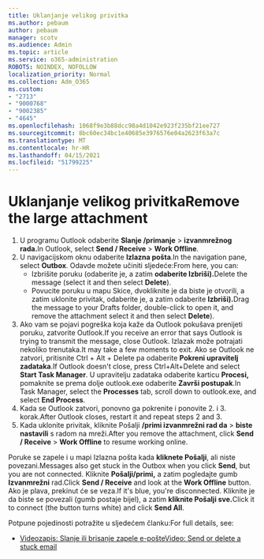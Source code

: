 ```yaml
---
title: Uklanjanje velikog privitka
ms.author: pebaum
author: pebaum
manager: scotv
ms.audience: Admin
ms.topic: article
ms.service: o365-administration
ROBOTS: NOINDEX, NOFOLLOW
localization_priority: Normal
ms.collection: Adm_O365
ms.custom:
- "2713"
- "9000768"
- "9002385"
- "4645"
ms.openlocfilehash: 1068f9e3b88dcc98a4d1042e923f235bf21ee727
ms.sourcegitcommit: 8bc60ec34bc1e40685e3976576e04a2623f63a7c
ms.translationtype: MT
ms.contentlocale: hr-HR
ms.lasthandoff: 04/15/2021
ms.locfileid: "51799225"
---
```

# <a name="remove-the-large-attachment"></a><span data-ttu-id="f18be-102">Uklanjanje velikog privitka</span><span class="sxs-lookup"><span data-stu-id="f18be-102">Remove the large attachment</span></span>

1. <span data-ttu-id="f18be-103">U programu Outlook odaberite **Slanje /primanje**  >  **izvanmrežnog rada.**</span><span class="sxs-lookup"><span data-stu-id="f18be-103">In Outlook, select **Send / Receive** > **Work Offline**.</span></span> 
2. <span data-ttu-id="f18be-104">U navigacijskom oknu odaberite **Izlazna pošta**.</span><span class="sxs-lookup"><span data-stu-id="f18be-104">In the navigation pane, select **Outbox**.</span></span> <span data-ttu-id="f18be-105">Odavde možete učiniti sljedeće:</span><span class="sxs-lookup"><span data-stu-id="f18be-105">From here, you can:</span></span> 
    - <span data-ttu-id="f18be-106">Izbrišite poruku (odaberite je, a zatim **odaberite Izbriši).**</span><span class="sxs-lookup"><span data-stu-id="f18be-106">Delete the message (select it and then select **Delete**).</span></span>
    - <span data-ttu-id="f18be-107">Povucite poruku u mapu Skice, dvokliknite je da biste je otvorili, a zatim uklonite privitak, odaberite je, a zatim odaberite **Izbriši).**</span><span class="sxs-lookup"><span data-stu-id="f18be-107">Drag the message to your Drafts folder, double-click to open it, and remove the attachment select it and then select **Delete**).</span></span>
3. <span data-ttu-id="f18be-108">Ako vam se pojavi pogreška koja kaže da Outlook pokušava prenijeti poruku, zatvorite Outlook.</span><span class="sxs-lookup"><span data-stu-id="f18be-108">If you receive an error that says Outlook is trying to transmit the message, close Outlook.</span></span> <span data-ttu-id="f18be-109">Izlazak može potrajati nekoliko trenutaka.</span><span class="sxs-lookup"><span data-stu-id="f18be-109">It may take a few moments to exit.</span></span> <span data-ttu-id="f18be-110">Ako se Outlook ne zatvori, pritisnite Ctrl + Alt + Delete pa odaberite **Pokreni upravitelj zadataka**.</span><span class="sxs-lookup"><span data-stu-id="f18be-110">If Outlook doesn't close, press Ctrl+Alt+Delete and select **Start Task Manager**.</span></span> <span data-ttu-id="f18be-111">U upravitelju zadataka odaberite karticu **Procesi,** pomaknite se prema dolje outlook.exe odaberite **Završi postupak**.</span><span class="sxs-lookup"><span data-stu-id="f18be-111">In Task Manager, select the **Processes** tab, scroll down to outlook.exe, and select **End Process**.</span></span>
4. <span data-ttu-id="f18be-112">Kada se Outlook zatvori, ponovno ga pokrenite i ponovite 2. i 3. korak.</span><span class="sxs-lookup"><span data-stu-id="f18be-112">After Outlook closes, restart it and repeat steps 2 and 3.</span></span> 
5. <span data-ttu-id="f18be-113">Kada uklonite privitak, kliknite Pošalji **/primi izvanmrežni rad da**  >  **biste nastavili** s radom na mreži.</span><span class="sxs-lookup"><span data-stu-id="f18be-113">After you remove the attachment, click **Send / Receive** > **Work Offline** to resume working online.</span></span> 

<span data-ttu-id="f18be-114">Poruke se zapele i u mapi Izlazna pošta kada **kliknete Pošalji**, ali niste povezani.</span><span class="sxs-lookup"><span data-stu-id="f18be-114">Messages also get stuck in the Outbox when you click **Send**, but you are not connected.</span></span> <span data-ttu-id="f18be-115">Kliknite **Pošalji/primi,** a zatim pogledajte gumb **Izvanmrežni** rad.</span><span class="sxs-lookup"><span data-stu-id="f18be-115">Click **Send / Receive** and look at the **Work Offline** button.</span></span> <span data-ttu-id="f18be-116">Ako je plava, prekinut će se veza.</span><span class="sxs-lookup"><span data-stu-id="f18be-116">If it's blue, you're disconnected.</span></span> <span data-ttu-id="f18be-117">Kliknite je da biste se povezali (gumb postaje bijel), a zatim **kliknite Pošalji sve.**</span><span class="sxs-lookup"><span data-stu-id="f18be-117">Click it to connect (the button turns white) and click **Send All**.</span></span>
 
 <span data-ttu-id="f18be-118">Potpune pojedinosti potražite u sljedećem članku:</span><span class="sxs-lookup"><span data-stu-id="f18be-118">For full details, see:</span></span>
- [<span data-ttu-id="f18be-119">Videozapis: Slanje ili brisanje zapele e-pošte</span><span class="sxs-lookup"><span data-stu-id="f18be-119">Video: Send or delete a stuck email</span></span>](https://support.office.com/article/Video-Send-or-delete-an-email-stuck-in-your-outbox-26d5d34a-4e5f-444a-a9e8-44db04a94dec) 